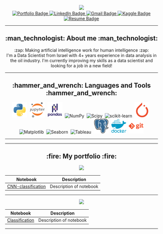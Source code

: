 
<div id="header" align="center">
  <img src="https://media.giphy.com/media/wz4jsOgrZgxHg8eUKf/giphy.gif" width="300"/>
</div>

<div id="badges" align="center">
  <a href="https://github.com/Fedorov-Nikita#-fire-my-portfolio-fire-">
    <img src="https://img.shields.io/badge/Portfolio-blueviolet?style=for-the-badge" alt="Portfolio Badge"/>
  </a>
  <a href="https://www.linkedin.com/in/fedorov-nikita/">
    <img src="https://img.shields.io/badge/LinkedIn-blue?style=for-the-badge&logo=linkedin&logoColor=white" alt="LinkedIn Badge"/>
  </a>
  <a href="mailto:fedorov.nvad@gmail.com">
    <img src="https://img.shields.io/badge/Gmail-red?logo=Gmail&logoColor=white&style=for-the-badge" alt="Gmail Badge"/>
  </a>
  <a href="https://www.kaggle.com/nfedorov">
    <img src="https://img.shields.io/badge/Kaggle-blue?logo=Kaggle&logoColor=white&style=for-the-badge" alt="Kaggle Badge"/>
  </a>
  <a href="https://drive.google.com/file/d/1w2Y2iCpQbMWzTgwyV1RmUVHP6ygPVeUP/view?usp=sharing">
    <img src="https://img.shields.io/badge/Resume-blueviolet?style=for-the-badge" alt="Resume Badge"/>
  </a>
  
</div>

---

<div id="aboutme" align="center">
  <h2> :man_technologist:  About me :man_technologist: </h2>
  :zap: Making artificial intelligence work for human intelligence :zap:
    <br>I'm a Data Scientist from Israel with 4+ years experience in data analysis in the oil industry.
  I'm currently improving my skills as a data scientist and looking for a job in a new field!</br>
</div>

---

<div id="tools" align="center">
<h2> :hammer_and_wrench: Languages and Tools :hammer_and_wrench: </h2>

  <img src="https://github.com/devicons/devicon/blob/master/icons/python/python-original.svg" title="Python" alt="Python" width="50" height="50"/>&nbsp;
  <img src="https://github.com/devicons/devicon/blob/master/icons/jupyter/jupyter-original-wordmark.svg" title="Jupyter" alt="Jupyter" width="50" height="50"/>&nbsp;
  <img src="https://github.com/devicons/devicon/blob/master/icons/pandas/pandas-original-wordmark.svg" title="Pandas" alt="Pandas" width="50" height="50"/>&nbsp;
  <img src="https://user-images.githubusercontent.com/67586773/105040771-43887300-5a88-11eb-9f01-bee100b9ef22.png" title="NumPy" alt="NumPy" width="50" height="50"/>&nbsp;
  <img src="https://scipy.org/images/logo.svg" title="Scipy" alt="Scipy" width="50" height="50"/>&nbsp;
  <img src="https://raw.githubusercontent.com/scikit-learn/scikit-learn/main/doc/logos/scikit-learn-logo.png" title="scikit-learn" alt="scikit-learn" width="80" height="50"/>&nbsp;
  <img src="https://github.com/devicons/devicon/blob/master/icons/pytorch/pytorch-original.svg" title="PyTorch" alt="PyTorch" width="50" height="50"/>&nbsp;
  <img src="https://upload.wikimedia.org/wikipedia/commons/thumb/8/84/Matplotlib_icon.svg/1920px-Matplotlib_icon.svg.png" title="Matplotlib" alt="Matplotlib" width="50" height="50"/>&nbsp;
  <img src="https://seaborn.pydata.org/_images/logo-tall-lightbg.svg" title="Seaborn" alt="Seaborn" width="50" height="50"/>&nbsp;
  <img src="https://camo.githubusercontent.com/4d02e4f6d7724fdf671abbde2dac6c6943cb0e9e85a27cb0e2f61526f851d37c/68747470733a2f2f7468756d622e636c6f75642e6d61696c2e72752f7765626c696e6b2f7468756d622f7877312f5044356f2f69326b5a4a615a6b4d" title="Tableau" alt="Tableau" width="50" height="50"/>&nbsp;
  <img src="https://github.com/devicons/devicon/blob/master/icons/postgresql/postgresql-original.svg" title="PostgreSQL" alt="PostgreSQL" width="50" height="50"/>&nbsp;
  <img src="https://github.com/devicons/devicon/blob/master/icons/docker/docker-plain-wordmark.svg" title="Docker" alt="Docker" width="50" height="50"/>&nbsp;
  <img src="https://github.com/devicons/devicon/blob/master/icons/git/git-plain-wordmark.svg" title="Git" alt="Git" height="50"/>
</div>

---

---

<div id="portfolio" align="center">
<h2> :fire: My portfolio :fire: </h2>
</div>
<div align="center">
  <img src="https://pytorch.org/assets/images/logo.svg" width="300"/>
</div>

<p align="center">
 
</p>

| Notebook | Description |
|----------|----------|
| [CNN-classification](notebook-url-on-github) | Description of notebook |

---

</div>
<div align="center">
  <img src="https://raw.githubusercontent.com/scikit-learn/scikit-learn/main/doc/logos/scikit-learn-logo.png" width="300"/>
</div>

| Notebook | Description |
|----------|----------|
| [Classification](notebook-url-on-github) | Description of notebook |

---

<!--
<div align="center">
  <img src="https://upload.wikimedia.org/wikipedia/ru/thumb/0/06/Tableau_logo.svg/2560px-Tableau_logo.svg.png" width="300"/>
</div>

| Dashboard | Description |
|----------|----------|
| [Dashboard](dashboard-url-on-github) | description of dashboard |
-->
